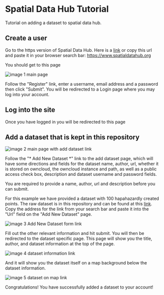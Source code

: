 # Spatial Data Hub Tutorial
Tutorial on adding a dataset to spatial data hub.

## Create a user
Go to the https version of Spatial Data Hub.
Here is a [link](https://www.spatialdatahub.org) or copy this url and paste it in your browser search bar:
https://www.spatialdatahub.org

You should get to this page

![image 1 main page](https://github.com/spatialdatahub/spatialdatahub-tutorial/raw/master/images/image-1-main-page.png)

Follow the "Register" link, enter a username, email address and a password then click "Submit". You will be redirected to a Login page where you may log into your account.

## Log into the site
Once you have logged in you will be redirected to this page

## Add a dataset that is kept in this repository
![image 2 main page with add dataset link](https://github.com/spatialdatahub/spatialdatahub-tutorial/raw/master/images/image-2-main-page-add-ds-link.png)

Follow the "* Add New Dataset *" link to the add dataset page, which will have some directions and fields for the dataset name, author, url, whether it is stored on owncloud, the owncloud instance and path, as well as a public access check box, description and dataset username and password fields.

You are required to provide a name, author, url and description before you can submit.

For this example we have provided a dataset with 100 hapahazardly created points. The raw dataset is in this repository and can be found at this [link](https://raw.githubusercontent.com/spatialdatahub/spatialdatahub-tutorial/master/onehundredpoints.geojson). Copy the address for the link from your search bar and paste it into the "Url" field on the "Add New Dataset" page. 

![image 3 Add New Dataset form link](https://github.com/spatialdatahub/spatialdatahub-tutorial/raw/master/images/image-3-add-dataset-page.png)

Fill out the other relevant information and hit submit. You will then be redirected to the dataset specific page. This page will show you the title, author, and dataset information at the top of the page.

![image 4 dataset information link](https://github.com/spatialdatahub/spatialdatahub-tutorial/raw/master/images/image-4-dataset-info.png)

And it will show you the dataset itself on a map background below the dataset information.

![image 5 dataset on map link](https://github.com/spatialdatahub/spatialdatahub-tutorial/raw/master/images/image-5-dataset-on-map.png)

Congratulations! You have successfully added a dataset to your account!
